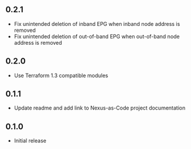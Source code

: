 ## 0.2.1

- Fix unintended deletion of inband EPG when inband node address is removed
- Fix unintended deletion of out-of-band EPG when out-of-band node address is removed

## 0.2.0

- Use Terraform 1.3 compatible modules

## 0.1.1

- Update readme and add link to Nexus-as-Code project documentation

## 0.1.0

- Initial release
